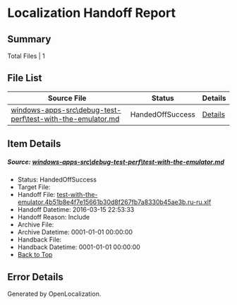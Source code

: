 # <a name='report-top'></a> Localization Handoff Report

## Summary
 Total Files | 1

## File List
 Source File | Status | Details 
 ----------- | ------ | ------- 
 [windows-apps-src\debug-test-perf\test-with-the-emulator.md](https://github.com/Microsoft/windows-apps/blob/d03e316b9f6f415c8ad864bb984cfcd2f8430ffe/windows-apps-src/debug-test-perf/test-with-the-emulator.md) | HandedOffSuccess | [Details](#dfdddd4a42530d0b84af88370ee659a365ea47d11931)

## Item Details
##### <a name='dfdddd4a42530d0b84af88370ee659a365ea47d11931'></a> Source: [windows-apps-src\debug-test-perf\test-with-the-emulator.md](https://github.com/Microsoft/windows-apps/blob/d03e316b9f6f415c8ad864bb984cfcd2f8430ffe/windows-apps-src/debug-test-perf/test-with-the-emulator.md)
* Status: HandedOffSuccess
* Target File: 
* Handoff File: [test-with-the-emulator.4b51b8e4f7e15661b30d8f267fb7a8330b45ae3b.ru-ru.xlf](https://github.com/Microsoft/WDG.handoff/blob/5c707a0153272ca50e4c978db798917fd3d09413/ol-handoff/Microsoft/windows-apps.ru-ru/master/test-with-the-emulator.4b51b8e4f7e15661b30d8f267fb7a8330b45ae3b.ru-ru.xlf)
* Handoff Datetime: 2016-03-15 22:53:33
* Handoff Reason: Include
* Archive File: 
* Archive Datetime: 0001-01-01 00:00:00
* Handback File: 
* Handback Datetime: 0001-01-01 00:00:00
* [Back to Top](#report-top)


## Error Details

Generated by OpenLocalization.
